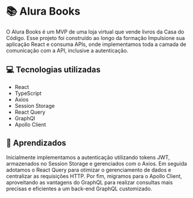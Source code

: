 
# 📚 Alura Books 

O Alura Books é um MVP de uma loja virtual que vende livros da Casa do Código. Esse projeto foi construído ao longo da formação Impulsione sua aplicação React e consuma APIs, onde implementamos toda a camada de comunicação com a API, inclusive a autenticação.

## 💻 Tecnologias utilizadas

- React
- TypeScript
- Axios
- Session Storage
- React Query
- GraphQl
- Apollo Client

## 📕 Aprendizados

Inicialmente implementamos a autenticação utilizando tokens JWT, armazenados no Session Storage e gerenciados com o Axios. Em seguida adotamos o React Query para otimizar o gerenciamento de dados e centralizar as requisições HTTP. Por fim, migramos para o Apollo Client, aproveitando as vantagens do GraphQL para realizar consultas mais precisas e eficientes a um back-end GraphQL customizado.
